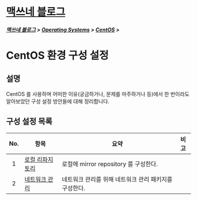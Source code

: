 <link rel="stylesheet" type="text/css" href="/css/style-header.css">
<link rel="stylesheet" type="text/css" href="/css/bootstrap/5.3.0-alpha1/bootstrap.css">

<div class="sticky-top bg-white pt-1 pb-2">
<h1><a href="/">맥쓰네 블로그</a></h1>
<h5> 
<a href="/">맥쓰네 블로그</a>
>
<a href="/operating_systems/">Operating Systems</a>
>
<a href="/operating_systems/centos/">CentOS</a>
>
</h5>
</div>

# CentOS 환경 구성 설정
## 설명
CentOS 를 사용하며 어떠한 이유(궁금하거나, 문제를 마주하거나 등)에서 한 번이라도 알아보았던 구성 설정 방안들에 대해 정리합니다.

## 구성 설정 목록

| No. | 항목 | 요약 | 비고 |
| :---: | --- | --- | --- |
| 1 | [로컬 리파지토리](./local_repository/ "https://max-jayee.github.io/operating_systems/centos/configuration/local_repository") | 로컬에 mirror repository 를 구성한다. | |
| 2 | [네트워크 관리](./net_tools/ "https://max-jayee.github.io/operating_systems/centos/configuration/net_tools") | 네트워크 관리를 위해 네트워크 관리 패키지를 구성한다. | |